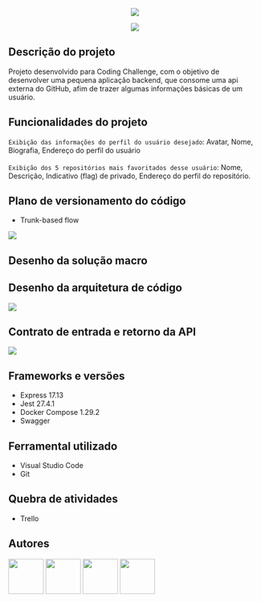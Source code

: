 <p align = "center">
 <img src = "https://user-images.githubusercontent.com/100810006/162290596-3c47a4f8-d3f5-4f06-aca2-1b79cb3de5f5.png"/>
</p>
<p align = "center">
 <img src ="http://img.shields.io/static/v1?label=STATUS&message=EM%20DESENVOLVIMENTO&color=GREEN&style=for-the-badge"/>
</p> 

## Descrição do projeto

Projeto desenvolvido para Coding Challenge, com o objetivo de desenvolver uma pequena aplicação backend, que consome uma api externa do GitHub, afim de trazer algumas informações básicas de um usuário.

## Funcionalidades do projeto

`Exibição das informações do perfil do usuário desejado`: Avatar, Nome, Biografia, Endereço do perfil do usuário <br><br>
`Exibição dos 5 repositórios mais favoritados desse usuário`:  Nome, Descrição, Indicativo (flag) de privado, Endereço do perfil do repositório. 

## Plano de versionamento do código

* Trunk-based flow
<img src="https://user-images.githubusercontent.com/100810006/162452657-6a7fa346-4ebb-4ad2-8dff-b6ce03db34f8.png">


## Desenho da solução macro

## Desenho da arquitetura de código

<img src ="https://user-images.githubusercontent.com/100810006/162761159-257bbaff-e8bb-41dd-be90-522ad33fd439.png">

## Contrato de entrada e retorno da API
<img src="https://user-images.githubusercontent.com/100810006/162440090-a542d7f1-1ef9-41aa-909b-a90a46fe9966.png">


## Frameworks e versões

* Express 17.13
* Jest 27.4.1
* Docker Compose 1.29.2
* Swagger 

## Ferramental utilizado

* Visual Studio Code
* Git

## Quebra de atividades

* Trello
## Autores
<div align="left">
<img src="https://user-images.githubusercontent.com/100810006/162437438-990b57f6-bc42-4858-adae-dca940c4c82a.jpg" width=70 border-radius=50/>
<img src="https://user-images.githubusercontent.com/100810006/162437486-66b4dc5b-38ab-40f2-a31b-6c1d5dc11be5.jpg" width=70/>
<img src="https://user-images.githubusercontent.com/100810006/162437504-b4079c6c-31ae-4b41-96c6-d8084d7d9c1a.jpg" width=70/>
<img src="https://user-images.githubusercontent.com/100810006/162437515-a3d98e59-1ee2-4e21-b312-609ef15915cd.jpg" width=70/>
</div> 
